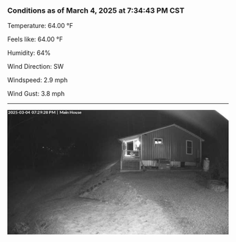 ### Conditions as of March 4, 2025 at 7:34:43 PM CST 

Temperature: 64.00 &deg;F

Feels like: 64.00 &deg;F

Humidity: 64%

Wind Direction: SW

Windspeed: 2.9 mph

Wind Gust: 3.8 mph

---

<img src="./images/latest.jpeg"/>

